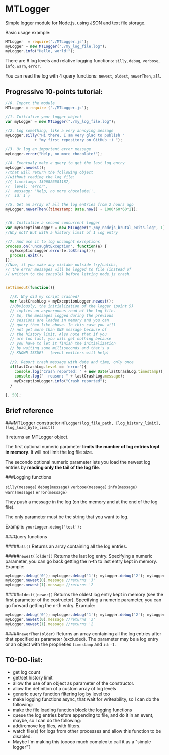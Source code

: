 MTLogger
========

Simple logger module for Node.js, using JSON and text file storage.


Basic usage example:
```js
MTLogger  = require('./MTLogger.js');
myLogger = new MTLogger("./my_log_file.log");
myLogger.info("Hello, world!");
```

There are 6 log levels and relative logging functions: `silly`, `debug`, `verbose`, `info`, `warn`, `error`.

You can read the log with 4 query functions: `newest`, `oldest`, `newerThen`, `all`.



Progressive 10-points tutorial:
-------------------------------
```js
//0. Import the module
MTLogger = require ('./MTLogger.js');

//1. Initialize your logger object
var myLogger = new MTLogger("./my_log_file.log");

//2. Log something, like a very annoying message
myLogger.silly("Hi there, I am very glad to publish "
             + "my first repository on GitHub :) ");

//3. Or log an important error message
myLogger.error("Help, no more chocolate!");

//4. Eventualy make a query to get the last log entry
myLogger.newest();
//that will return the following object
//without reading the log file:
//{ timestamp: 1396826581187,
//  level: 'error',
//  message: 'Help, no more chocolate!',
//  id: 1 }

//5. Get an array of all the log entries from 2 hours ago
myLogger.newerThen({timestamp: Date.now() - 1000*60*60*2});


//6. Initialize a second concurrent logger
var myExceptionLogger = new MTLogger("./my_nodejs_brutal_exits.log", 1);
//Why not? But with a history limit of 1 log entry

//7. And use it to log uncaught exceptions
process.on('uncaughtException', function(e) {
  myExceptionLogger.error(e.toString());
  process.exit();
});
//Now, if you make any mistake outside try/catchs,
// the error messages will be logged to file (instead of
// written to the console) before letting node.js crash.


setTimeout(function(){

  //8. Why did my script crashed?
  var lastCrashLog = myExceptionLogger.newest();
  //Obviously, the initialization of the logger (point 5)
  // implies an asyncronous read of the log file.
  // So, the messages logged during the previous
  // sessions are loaded in memory and you can
  // query them like above. In this case you will
  // not get more than ONE message because of
  // the history limit. Also note that if you
  // are too fast, you will get nothing because
  // you have to let it finish the initialization
  // by waiting some milliseconds and that's a 
  // KNOWN ISSUE!   (event emitters will help)
  
  //9. Report crash message with date and time, only once
  if(lastCrashLog.level == 'error'){
    console.log("Crash reported: " + new Date(lastCrashLog.timestamp));
    console.log("  reason: " + lastCrashLog.message);
    myExceptionLogger.info("Crash reported");
  }
  
}, 50);
```


Brief reference
---------------

###MTLogger constructor
`MTLogger(log_file_path, [log_history_limit], [log_load_byte_limit])`

It returns an MTLogger object.

The first optional numeric parameter **limits the number of log entries kept in memory**. It will not limit the log file size.

The secondo optional numeric parameter lets you load the newest log entries by **reading only the tail of the log file**.


###Logging functions

`silly(message)`
`debug(message)`
`verbose(message)`
`info(message)`
`warn(message)`
`error(message)`

They push a message in the log (on the memory and at the end of the log file).

The only parameter must be the string that you want to log.

Example: `yourLogger.debug('test');`


###Query functions

#####`all()`
Returns an array containing all the log entries.

#####`newest([older])`
Returns the last log entry. Specifying a numeric parameter, you can go back getting the n-th to last entry kept in memory.
Example:
```js
myLogger.debug('0'); myLogger.debug('1'); myLogger.debug('2'); myLogger.debug('3');
myLogger.newest(0).message //returns '3'
myLogger.newest(1).message //returns '2
```
#####`oldest([newer])`
Returns the oldest log entry kept in memory (see the first parameter of the costructor). Specifying a numeric parameter, you can go forward getting the n-th entry.
Example:
```js
myLogger.debug('0'); myLogger.debug('1'); myLogger.debug('2'); myLogger.debug('3');
myLogger.newest(0).message //returns '3'
myLogger.newest(1).message //returns '2
```

#####`newerThen(older)`
Returns an array containing all the log entries after that specified as parameter (excluded). The parameter may be a log entry or an object with the proprieties `timestamp` and `id:-1`.


TO-DO-list:
-----------
* get log count
* get/set history limit
* allow the use of an object as parameter of the constructor.
* allow the definition of a custom array of log levels
* generic query function filtering log by level too
* make logging functions async, that wait for writeability, so I can do the following:
* make the file loading function block the logging functions
* queue the log entries before appending to file, and do it in an event, maybe, so I can do the following:
* add/remove log files, with filters.
* watch file(s) for logs from other processes and allow this function to be disabled.
* Maybe I'm making this tooooo much complex to call it as a "simple logger"?
